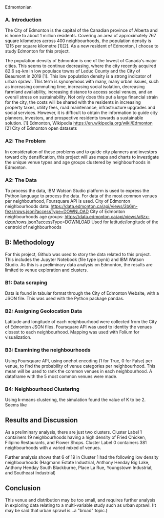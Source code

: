 Edmontonian

### A. Introduction
The City of Edmonton is the capital of the Canadian province of Alberta and is home to about 1 million residents. Covering an area of approximately 767 square kilometres across 400 neighbourhoods, the population density is 1215 per square kilometre [1][2]. As a new resident of Edmonton, I choose to study Edmonton for this project.

The population density of Edmonton is one of the lowest of Canada's major cities. This seems to continue decreasing, where the city recently acquired 82.6 sq-km in low populace towns of Leduc County and the City of Beaumont in 2019 [1]. This low population density is a strong indicator of urban sprawl. This term is synonymous with many, many urban issues, such as increasing commuting time, increasing social isolation, decreasing farmland availability, increasing distance to access social venues, and an overall stress on sustainability. Not only does this put a large financial strain for the city, the costs will be shared with the residents in increasing property taxes, utility fees, road maintenance, infrastructure upgrades and social services. However, it is difficult to obtain the information to guide city planners, investors, and prospective residents towards a sustainable solution.
[1] Edmonton, Wikipedia https://en.wikipedia.org/wiki/Edmonton [2] City of Edmonton open datasets

### A2: The Problem
In consideration of these problems and to guide city planners and investors toward city densification, this project will use maps and charts to investigate the unique venue types and age groups clustered by neighbourhoods in Edmonton.

### A2: The Data
To process the data, IBM Watson Studio platform is used to express the Python language to process the data.
For data of the most common venues per neighbourhood, Foursquare API is used.
City of Edmonton neighbourhoods data: https://data.edmonton.ca/api/views/3b6m-fezs/rows.json?accessType=DOWNLOAD
City of Edmonton neighbourhoods age groups: https://data.edmonton.ca/api/views/a6zx-dzqn/rows.json?accessType=DOWNLOAD
Used for latitude/longitude of the centroid of neighbourhoods

## B: Methodology
For this project, Github was used to story the data related to this project. This includes the Jupyter Notebook (file type ipynb) and IBM Watson Studio. As this is a preliminary data analysis on Edmonton, the results are limited to venue exploration and clusters.

### B1: Data scraping
Data is found in tabular format through the City of Edmonton Website, with a JSON file.
This was used with the Python package pandas.

### B2: Assigning Geolocation Data
Latitude and longitude of each neighbourhood were collected from the City of Edmonton JSON files.
Foursquare API was used to identity the venues closest to each neighbourhood.
Mapping was used with Folium for visualization.

### B3: Examining the neighbourhoods
Using Foursquare API, using onehot encoding (1 for True, 0 for False) per venue, to find the probability of venue categories per neighbourhood. This mean will be used to rank the common venues in each neighbourhood. A dataframe with the 5 most common venues were made.

### B4: Neighbourhood Clustering
Using k-means clustering, the simulation found the value of K to be 2. Seems like

## Results and Discussion
As a preliminary analysis, there are just two clusters.
Cluster Label 1 containers 19 neighbourhoods having a high density of Fried Chicken, Filipino Restaurants, and Flower Shops.
Cluster Label 0 containers 381 neighbourhoods with a varied mixed of venues.

Further analysis shows that 6 of 19 in Cluster 1 had the following low density neighbourhoods (Hagmann Estate Industrial, Anthony Henday Big Lake, Anthony Henday South Blackburne, Place La Rue, Youngstown Industrial, and Southeast Industrial)

## Conclusion
This venue and distribution may be too small, and requires further analysis in exploring data relating to a multi-variable study such as urban sprawl. (It may be said that urban sprawl is...a "broad" topic.)
